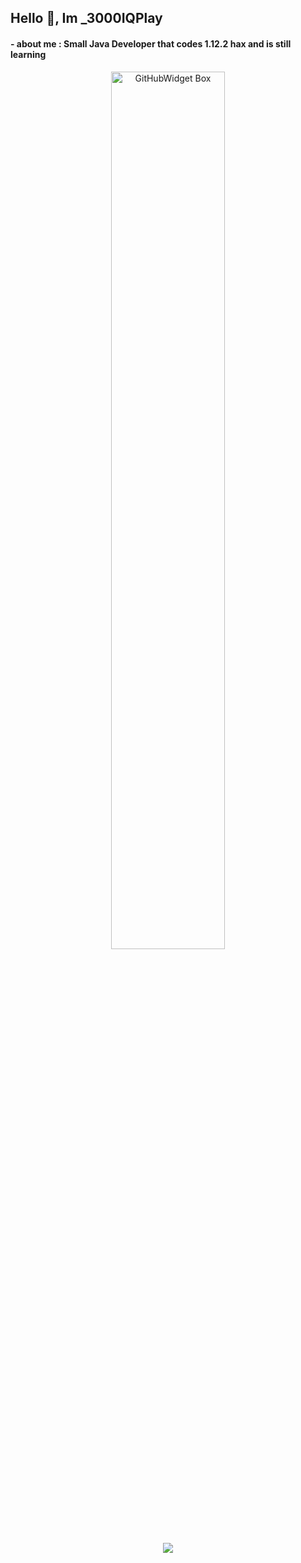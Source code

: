 ## Hello 👋, Im _3000IQPlay

#### - about me : Small Java Developer that codes 1.12.2 hax and is still learning
<p align="center">
  <a href="https://github.com/Jurredr/github-widgetbox">
    <img width="60%" height="60%" src="https://github-widgetbox.vercel.app/api/skills/?names=java,javascript,html,powershell&includeNames=true" alt="GitHubWidget Box"></p>
  
<p align = "center"><img src = "https://github-readme-stats.vercel.app/api?username=3000IQPlay&bg_color=30,e96443,904e95&title_color=fff&text_color=fff"></p>
